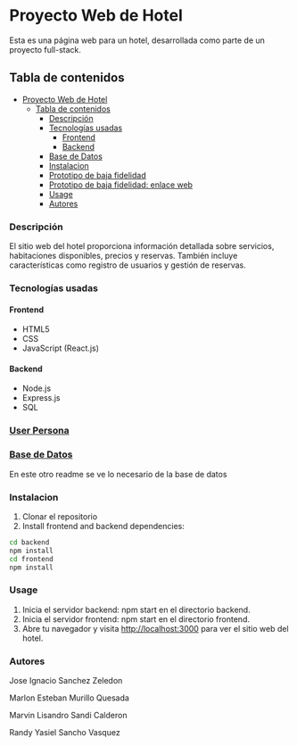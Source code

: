 # Proyecto Web de Hotel

Esta es una página web para un hotel, desarrollada como parte de un proyecto full-stack.

## Tabla de contenidos

- [Proyecto Web de Hotel](#proyecto-web-de-hotel)
  - [Tabla de contenidos](#tabla-de-contenidos)
    - [Descripción](#descripción)
    - [Tecnologías usadas](#tecnologías-usadas)
      - [Frontend](#frontend)
      - [Backend](#backend)
    - [Base de Datos](#base-de-datos)
    - [Instalacion](#instalacion)
    - [Prototipo de baja fidelidad](./Planeacion/low_fidelity_prototype/Low%20Fidelity%20Prototype%20P.I.pdf)
    - [Prototipo de baja fidelidad: enlace web](https://www.figma.com/file/OFNy7myUIhZMrpd3iX6IKa/Low-Fidelity-Prototype?type=design&node-id=0-1&mode=design)
    - [Usage](#usage)
    - [Autores](#autores)

### Descripción

El sitio web del hotel proporciona información detallada sobre servicios, habitaciones disponibles, precios y reservas. También incluye características como registro de usuarios y gestión de reservas.

### Tecnologías usadas

#### Frontend

- HTML5
- CSS
- JavaScript (React.js)

#### Backend

- Node.js
- Express.js
- SQL

 ### [User Persona ](https://www.canva.com/design/DAGB-ZCBiA0/2AxU5ZSihHsgPBm9dHqHkQ/edit?utm_content=DAGB-ZCBiA0&utm_campaign=designshare&utm_medium=link2&utm_source=sharebutton)

### [Base de Datos](BD/base_de_datos.md)

En este otro readme se ve lo necesario de la base de datos

### Instalacion

1. Clonar el repositorio
2. Install frontend and backend dependencies:

```bash
cd backend
npm install
cd frontend
npm install
```

### Usage

1. Inicia el servidor backend: npm start en el directorio backend.
2. Inicia el servidor frontend: npm start en el directorio frontend.
3. Abre tu navegador y visita [http://localhost:3000](http://localhost:3000) para ver el sitio web del hotel.

### Autores

Jose Ignacio Sanchez Zeledon

Marlon Esteban Murillo Quesada

Marvin Lisandro Sandi Calderon

Randy Yasiel Sancho Vasquez
